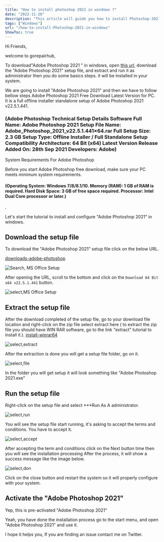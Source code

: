 ```yaml
---
title: "How to install photoshop 2021 in windows ?"
date: "2022-11-20"
description: "This article will guide you how to install Photoshop-2021 in windows"
tags: ["Windows"]
url: "/how-to-install-Photoshop-2021-in-windows"
ShowToc: true
---
```

Hi Friends,

welcome to gorepairhub,

To download"Adobe Photoshop 2021 " in windows, open <a href="https://getintopc.com/softwares/photo-editing/adobe-photoshop-2021-free-download-1445089/">
this url</a>, download the "Adobe Photoshop 2021" setup file, and extract and run it as administrator then you do some basics steps. it will be installed in your system.

We are going to install "Adobe Photoshop 2021" and then we have to follow bellow steps
Adobe Photoshop 2021 Free Download Latest Version for PC. It is a full offline installer standalone setup of Adobe Photoshop 2021 v22.5.1.441.
<h3>
(Adobe Photoshop Technical Setup Details
Software Full Name: Adobe Photoshop 2021
Setup File Name: Adobe_Photoshop_2021_v22.5.1.441×64.rar
Full Setup Size: 2.3 GB
Setup Type: Offline Installer / Full Standalone Setup
Compatibility Architecture: 64 Bit (x64)
Latest Version Release Added On: 28th Sep 2021
Developers: Adobe)
</h3>


System Requirements For Adobe Photoshop

Before you start Adobe Photoshop free download, make sure your PC meets minimum system requirements.
<h4>
(Operating System: Windows 7/8/8.1/10.
Memory (RAM): 1 GB of RAM is required.
Hard Disk Space: 3 GB of free space required.
Processor: Intel Dual Core processor or later.)</h4>.


Let's start the tutorial to install and configure "Adobe Photoshop 2021" in windows.

## Download the setup file

To download the "Adobe Photoshop 2021" setup file click on the below URL.

<a href =https://getintopc.com/softwares/photo-editing/adobe-photoshop-2021-free-download-1445089 target=_blank>downloads-adobe-photoshop</a>

![Search, MS Office Setup](https://gorepairhub.github.io/images/2022-11-20-install-Photoshop-2021-in-windows/search-photo.png)

After opening the URL, scroll to the bottom and click on the `Download 64 Bit x64 v22.5.1.441` button.

![select,MS Office Setup](https://gorepairhub.github.io/images/2022-11-20-install-Photoshop-2021-in-windows/download-photo.png)

## Extract the setup file

After the download completed of the setup file, go to your download file location and right-click on the zip file select extract here 
( to extract the zip file you should have WIN RAR software, go to the link "extract" tutorial to install it.).
<a href= "/how-to-install-winrar-in-windows/">install-winrar64</a>

![select,extract](https://gorepairhub.github.io/images/2022-11-20-install-Photoshop-2021-in-windows/extract-photo.png)

After the extraction is done you will get a setup file folder, go on it.

![select,file](https://gorepairhub.github.io/images/2022-11-20-install-Photoshop-2021-in-windows/password-photo.png)

In the folder you will get setup it will look something like "Adobe Photoshop 2021.exe"

## Run the setup file

Right-click on the setup file and select ***Run As A administrator.

![select,run](https://gorepairhub.github.io/images/2022-11-20-install-Photoshop-2021-in-windows/run-admin-photo.png)

You will see the setup file start running, it's asking to accept the terms and conditions. You have to accept it.

![select,accept](https://gorepairhub.github.io/images/2022-11-20-install-Photoshop-2021-in-windows/install-photo.png)

After accepting the term and conditions click on the Next button time then you will see the installation processing After the process, it will show a success message like the image below.

![select,don](https://gorepairhub.github.io/images/2022-11-20-install-Photoshop-2021-in-windows/complete-photo.png)

Click on the close button and restart the system so it will properly configure with your system.

## Activate the "Adobe Photoshop 2021"

Yep, this is pre-activated "Adobe Photoshop 2021"

Yeah, you have done the installation process go to the start menu, and open "Adobe Photoshop 2021" and use it.

I hope it helps you, If you are finding an issue contact me on Twitter.


